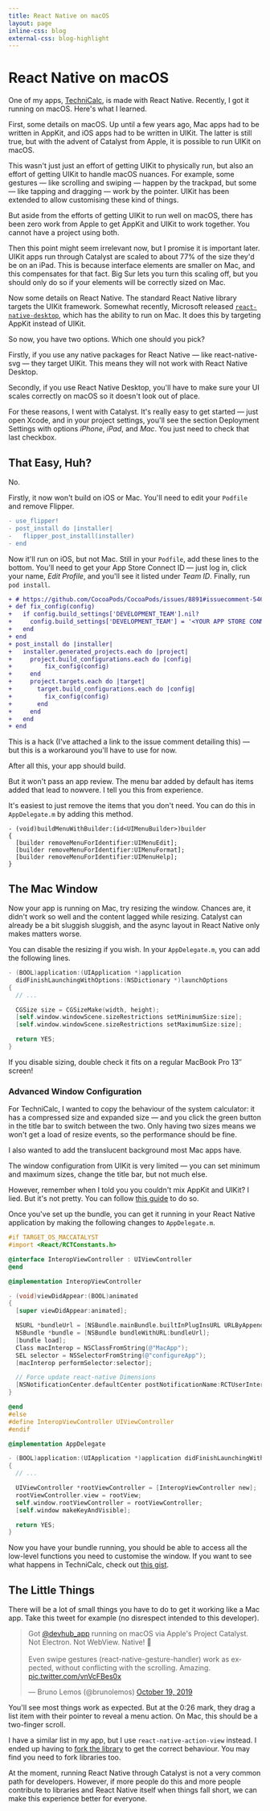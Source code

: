 ```yaml
---
title: React Native on macOS
layout: page
inline-css: blog
external-css: blog-highlight
---
```


# React Native on macOS

One of my apps, [TechniCalc](/technicalc), is made with React Native. Recently, I got it running on macOS. Here's what I learned.

First, some details on macOS. Up until a few years ago, Mac apps had to be written in AppKit, and iOS apps had to be written in UIKit. The latter is still true, but with the advent of Catalyst from Apple, it is possible to run UIKit on macOS.

This wasn't just just an effort of getting UIKit to physically run, but also an effort of getting UIKit to handle macOS nuances. For example, some gestures &mdash; like scrolling and swiping &mdash; happen by the trackpad, but some &mdash; like tapping and dragging &mdash; work by the pointer. UIKit has been extended to allow customising these kind of things.

But aside from the efforts of getting UIKit to run well on macOS, there has been zero work from Apple to get AppKit and UIKit to work together. You cannot have a project using both.

Then this point might seem irrelevant now, but I promise it is important later. UIKit apps run through Catalyst are scaled to about 77% of the size they'd be on an iPad. This is because interface elements are smaller on Mac, and this compensates for that fact. Big Sur lets you turn this scaling off, but you should only do so if your elements will be correctly sized on Mac.

Now some details on React Native. The standard React Native library targets the UIKit framework. Somewhat recently, Microsoft released [`react-native-desktop`](https://microsoft.github.io/react-native-windows/), which has the ability to run on Mac. It does this by targeting AppKit instead of UIKit.

So now, you have two options. Which one should you pick?

Firstly, if you use any native packages for React Native &mdash; like react-native-svg &mdash; they target UIKit. This means they will not work with React Native Desktop.

Secondly, if you use React Native Desktop, you'll have to make sure your UI scales correctly on macOS so it doesn't look out of place.

For these reasons, I went with Catalyst. It's really easy to get started &mdash; just open Xcode, and in your project settings, you'll see the section Deployment Settings with options _iPhone_, _iPad_, and _Mac_. You just need to check that last checkbox.

## That Easy, Huh?

No.

Firstly, it now won't build on iOS or Mac. You'll need to edit your `Podfile` and remove Flipper.

```diff
- use_flipper!
- post_install do |installer|
-   flipper_post_install(installer)
- end
```

Now it'll run on iOS, but not Mac. Still in your `Podfile`, add these lines to the bottom. You'll need to get your App Store Connect ID &mdash; just log in, click your name, _Edit Profile_, and you'll see it listed under _Team ID_. Finally, run `pod install`.

```diff
+ # https://github.com/CocoaPods/CocoaPods/issues/8891#issuecomment-546636698
+ def fix_config(config)
+   if config.build_settings['DEVELOPMENT_TEAM'].nil?
+     config.build_settings['DEVELOPMENT_TEAM'] = '<YOUR APP STORE CONNECT TEAM ID>'
+   end
+ end
+ post_install do |installer|
+   installer.generated_projects.each do |project|
+     project.build_configurations.each do |config|
+         fix_config(config)
+     end
+     project.targets.each do |target|
+       target.build_configurations.each do |config|
+         fix_config(config)
+       end
+     end
+   end
+ end
```

This is a hack (I've attached a link to the issue comment detailing this) &mdash; but this is a workaround you'll have to use for now.

After all this, your app should build.

But it won't pass an app review. The menu bar added by default has items added that lead to nowvere. I tell you this from experience.

It's easiest to just remove the items that you don't need. You can do this in `AppDelegate.m` by adding this method.

```objc
- (void)buildMenuWithBuilder:(id<UIMenuBuilder>)builder
{
  [builder removeMenuForIdentifier:UIMenuEdit];
  [builder removeMenuForIdentifier:UIMenuFormat];
  [builder removeMenuForIdentifier:UIMenuHelp];
}
```

## The Mac Window

Now your app is running on Mac, try resizing the window. Chances are, it didn't work so well and the content lagged while resizing. Catalyst can already be a bit sluggish sluggish, and the async layout in React Native only makes matters worse.

You can disable the resizing if you wish. In your `AppDelegate.m`, you can add the following lines.

```objectivec
- (BOOL)application:(UIApplication *)application
  didFinishLaunchingWithOptions:(NSDictionary *)launchOptions
{
  // ...

  CGSize size = CGSizeMake(width, height);
  [self.window.windowScene.sizeRestrictions setMinimumSize:size];
  [self.window.windowScene.sizeRestrictions setMaximumSize:size];

  return YES;
}
```

If you disable sizing, double check it fits on a regular MacBook Pro 13&Prime; screen!

### Advanced Window Configuration

For TechniCalc, I wanted to copy the behaviour of the system calculator: it has a compressed size and expanded size &mdash; and you click the green button in the title bar to switch between the two. Only having two sizes means we won't get a load of resize events, so the performance should be fine.

I also wanted to add the translucent background most Mac apps have.

The window configuration from UIKit is very limited &mdash; you can set minimum and maximum sizes, change the title bar, but not much else.

However, remember when I told you you couldn't mix AppKit and UIKit? I lied. But it's not pretty. You can follow [this guide](https://crunchybagel.com/disabling-the-mac-zoom-maximise-button-in-catalyst/) to do so.

Once you've set up the bundle, you can get it running in your React Native application by making the following changes to `AppDelegate.m`.

```objectivec
#if TARGET_OS_MACCATALYST
#import <React/RCTConstants.h>

@interface InteropViewController : UIViewController
@end

@implementation InteropViewController

- (void)viewDidAppear:(BOOL)animated
{
  [super viewDidAppear:animated];

  NSURL *bundleUrl = [NSBundle.mainBundle.builtInPlugInsURL URLByAppendingPathComponent:@"MacInterop.bundle"];
  NSBundle *bundle = [NSBundle bundleWithURL:bundleUrl];
  [bundle load];
  Class macInterop = NSClassFromString(@"MacApp");
  SEL selector = NSSelectorFromString(@"configureApp");
  [macInterop performSelector:selector];

  // Force update react-native Dimensions
  [NSNotificationCenter.defaultCenter postNotificationName:RCTUserInterfaceStyleDidChangeNotification object:nil];
}

@end
#else
#define InteropViewController UIViewController
#endif

@implementation AppDelegate

- (BOOL)application:(UIApplication *)application didFinishLaunchingWithOptions:(NSDictionary *)launchOptions
{
  // ...

  UIViewController *rootViewController = [InteropViewController new];
  rootViewController.view = rootView;
  self.window.rootViewController = rootViewController;
  [self.window makeKeyAndVisible];

  return YES;
}
```

Now you have your bundle running, you should be able to access all the low-level functions you need to customise the window. If you want to see what happens in TechniCalc, check out [this gist](https://gist.github.com/jacobp100/e7ee89f3324b36cb8a4f7547b0fbcd90).

## The Little Things

There will be a lot of small things you have to do to get it working like a Mac app. Take this tweet for example (no disrespect intended to this developer).

<blockquote class="twitter-tweet"><p lang="en" dir="ltr">Got <a href="https://twitter.com/devhub_app?ref_src=twsrc%5Etfw">@devhub_app</a> running on macOS via Apple&#39;s Project Catalyst. Not Electron. Not WebView. Native! 🤯<br><br>Even swipe gestures (react-native-gesture-handler) work as expected, without conflicting with the scrolling. Amazing. <a href="https://t.co/vnVcFBes0x">pic.twitter.com/vnVcFBes0x</a></p>&mdash; Bruno Lemos (@brunolemos) <a href="https://twitter.com/brunolemos/status/1185636022346043392?ref_src=twsrc%5Etfw">October 19, 2019</a></blockquote><script async src="https://platform.twitter.com/widgets.js" charSet="utf-8"></script>

You'll see most things work as expected. But at the 0:26 mark, they drag a list item with their pointer to reveal a menu action. On Mac, this should be a two-finger scroll.

I have a similar list in my app, but I use `react-native-action-view` instead. I ended up having to [fork the library](https://github.com/jacobp100/react-native-action-view) to get the correct behaviour. You may find you need to fork libraries too.

At the moment, running React Native through Catalyst is not a very common path for developers. However, if more people do this and more people contribute to libraries and React Native itself when things fall short, we can make this experience better for everyone.
